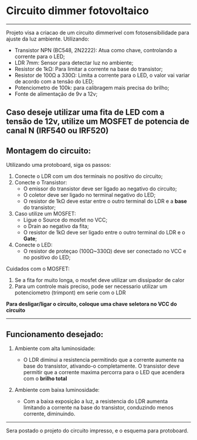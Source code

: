 # Circuito dimmer fotovoltaico
---
Projeto visa a criacao de um circuito dimmerivel com fotosensibilidade para ajuste da luz ambiente. Utilizando:
- Transistor NPN (BC548, 2N2222): Atua como chave, controlando a corrente para o LED;
- LDR 7mm: Sensor para detectar luz no ambiente;
- Resistor de 1kΩ: Para limitar a corrente na base do transistor;
- Resistor de 100Ω a 330Ω: Limita a corrente para o LED, o valor vai variar de acordo com a tensão do LED;
- Potenciometro de 100k: para calibragem mais precisa do brilho;
- Fonte de alimentação de 9v a 12v;

Caso deseje utilizar uma fita de LED com a tensão de 12v, utilize um MOSFET de potencia de canal N (IRF540 ou IRF520)
---
## Montagem do circuito:
Utilizando uma protoboard, siga os passos:
1. Conecte o LDR com um dos terminais no positivo do circuito;
2. Conecte o Transistor:
   - O emissor do transistor deve ser ligado ao negativo do circuito;
   - O coletor deve ser ligado no terminal negativo do LED;
   - O resistor de 1kΩ deve estar entre o outro terminal do LDR e a **base** do transistor;
  1. Caso utilize um MOSFET:
     - Ligue o Source do mosfet no VCC;
     - o Drain ao negativo da fita;
     - O resistor de 1kΩ deve ser ligado entre o outro terminal do LDR e o **Gate**;
3. Conecte o LED:
   - O resistor de proteçao (100Ω~330Ω) deve ser conectado no VCC e no positivo do LED;

Cuidados com o MOSFET:
1. Se a fita for muito longa, o mosfet deve utilizar um dissipador de calor
2. Para um controle mais preciso, pode ser necessario utilizar um potenciometro (trimpont) em serie com o LDR

**Para desligar/ligar o circuito, coloque uma chave seletora no VCC do circuito**

---
## Funcionamento desejado:
1. Ambiente com alta luminosidade:
   - O LDR diminui a resistencia permitindo que a corrente aumente na base do transistor, ativando-o completamente. O                transistor deve permitir que a corrente maxima percorra para o LED que acendera com o **brilho total**

2. Ambiente com baixa luminosidade:
   - Com a baixa exposição a luz, a resistencia do LDR aumenta limitando a corrente na base do transistor, conduzindo menos          corrente, diminuindo.
---
Sera postado o projeto do circuito impresso, e o esquema para protoboard.
